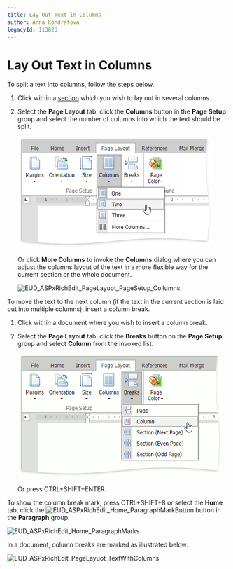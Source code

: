 ```yaml
---
title: Lay Out Text in Columns
author: Anna Kondratova
legacyId: 113823
---
```

# Lay Out Text in Columns
To split a text into columns, follow the steps below.
1. Click within a [section](divide-a-documents-into-sections.md) which you wish to lay out in several columns.
2. Select the **Page Layout** tab, click the **Columns** button in the **Page Setup** group and select the number of columns into which the text should be split.
	
	![EUD_ASPxRichEdit_PageLayuot_Columns](../../../images/img117785.png)
	
	Or click **More Columns** to invoke the **Columns** dialog where you can adjust the columns layout of the text in a more flexible way for the current section or the whole document.
	
	![EUD_ASPxRichEdit_PageLayuot_PageSetup_Coilumns](../../../images/img117786.png)

To move the text to the next column (if the text in the current section is laid out into multiple columns), insert a column break.
1. Click within a document where you wish to insert a column break.
2. Select the **Page Layout** tab, click the **Breaks** button on the **Page Setup** group and select **Column** from the invoked list.
	
	![EUD_ASPxRichEdit_PageLayuot_Breaks_Column](../../../images/img117787.png)
	
	Or press CTRL+SHIFT+ENTER.

To show the column break mark, press CTRL+SHIFT+8 or select the **Home** tab, click the ![EUD_ASPxRichEdit_Home_ParagraphMarkButton](../../../images/img117764.png) button in the **Paragraph** group.

![EUD_ASPxRichEdit_Home_ParagraphMarks](../../../images/img117761.png)

In a document, column breaks are marked as illustrated below.

![EUD_ASPxRichEdit_PageLayuot_TextWithColumns](../../../images/img117788.png)